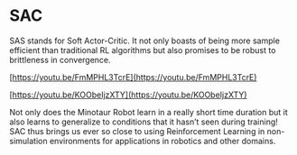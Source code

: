 # SAC

SAS stands for Soft Actor-Critic. It not only boasts of being more sample efficient than traditional RL algorithms but also promises to be robust to brittleness in convergence.

[https://youtu.be/FmMPHL3TcrE](https://youtu.be/FmMPHL3TcrE)

[https://youtu.be/KOObeIjzXTY](https://youtu.be/KOObeIjzXTY)

Not only does the Minotaur Robot learn in a really short time duration but it also learns to generalize to conditions that it hasn’t seen during training! SAC thus brings us ever so close to using Reinforcement Learning in non-simulation environments for applications in robotics and other domains.